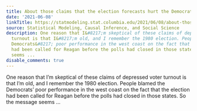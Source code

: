 ```yaml
---
title: About those claims that the election forecasts hurt the Democrats in November
date: '2021-06-08'
linkTitle: https://statmodeling.stat.columbia.edu/2021/06/08/about-those-claims-that-the-election-forecasts-hurt-the-democrats-in-november/
source: Statistical Modeling, Causal Inference, and Social Science
description: One reason that I&#8217;m skeptical of these claims of depressed voter
  turnout is that I&#8217;m old, and I remember the 1980 election. People blamed the
  Democrats&#8217; poor performance in the west coast on the fact that the election
  had been called for Reagan before the polls had closed in those states. So the message
  seems ...
disable_comments: true
---
```

One reason that I&#8217;m skeptical of these claims of depressed voter turnout is that I&#8217;m old, and I remember the 1980 election. People blamed the Democrats&#8217; poor performance in the west coast on the fact that the election had been called for Reagan before the polls had closed in those states. So the message seems ...